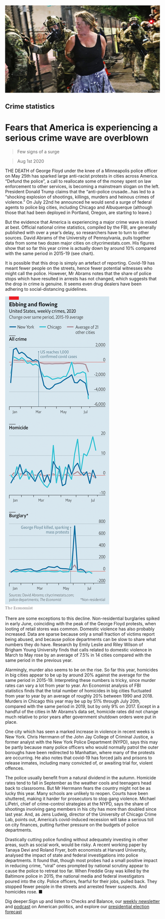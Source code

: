 ![](./images/20200801_USP001_0.jpg)

## Crime statistics

# Fears that America is experiencing a serious crime wave are overblown

> Few signs of a surge

> Aug 1st 2020

THE DEATH of George Floyd under the knee of a Minneapolis police officer on May 25th has sparked large anti-racist protests in cities across America. “Defund the police”, a call to reallocate some of the money spent on law enforcement to other services, is becoming a mainstream slogan on the left. President Donald Trump claims that the “anti-police crusade…has led to a “shocking explosion of shootings, killings, murders and heinous crimes of violence.” On July 22nd he announced he would send a surge of federal agents to police big cities, including Chicago and Albuquerque (although those that had been deployed in Portland, Oregon, are starting to leave.)

But the evidence that America is experiencing a major crime wave is mixed at best. Official national crime statistics, compiled by the FBI, are generally published with over a year’s delay, so researchers have to turn to other sources. David Abrams of the University of Pennsylvania, pulls together data from some two dozen major cities on citycrimestats.com. His figures show that so far this year crime is actually down by around 10% compared with the same period in 2015-19 (see chart).

It is possible that this drop is simply an artefact of reporting. Covid-19 has meant fewer people on the streets, hence fewer potential witnesses who might call the police. However, Mr Abrams notes that the share of police stops which have resulted in arrests has not changed, which suggests that the drop in crime is genuine. It seems even drug dealers have been adhering to social-distancing guidelines.

![](./images/20200801_USC006.png)

There are some exceptions to this decline. Non-residential burglaries spiked in early June, coinciding with the peak of the George Floyd protests, when looting of retail stores was common. Domestic violence has also probably increased. Data are sparse because only a small fraction of victims report being abused, and because police departments can be slow to share what numbers they do have. Research by Emily Leslie and Riley Wilson of Brigham Young University finds that calls related to domestic violence in March to May rose by an average of 7.5% in 14 cities compared with the same period in the previous year.

Alarmingly, murder also seems to be on the rise. So far this year, homicides in big cities appear to be up by around 20% against the average for the same period in 2015-19. Interpreting these numbers is tricky, since murder rates can vary a lot from year to year. An Economist analysis of FBI statistics finds that the total number of homicides in big cities fluctuated from year to year by an average of roughly 20% between 1990 and 2018. Murders in Chicago this year may be up by 51% through July 20th, compared with the same period in 2019, but by only 9% on 2017. Except in a handful of the cities in Mr Abrams’s data set, homicide rates did not change much relative to prior years after government shutdown orders were put in place.

One city which has seen a marked increase in violence in recent weeks is New York. Chris Herrmann of the John Jay College of Criminal Justice, a former analyst with the New York Police Department (NYPD), says this may be partly because many police officers who would normally patrol the outer boroughs have been redirected to Manhattan, where many of the protests are occurring. He also notes that covid-19 has forced jails and prisons to release inmates, including many convicted of, or awaiting trial for, violent offences.

The police usually benefit from a natural dividend in the autumn. Homicide rates tend to fall in September as the weather cools and teenagers head back to classrooms. But Mr Herrmann fears the country might not be as lucky this year. Many schools are unlikely to reopen. Courts have been shuttered, making it harder for prosecutors to stop gang violence. Michael LiPetri, chief of crime-control strategies at the NYPD, says the share of shootings involving gang members in his city has more than doubled since last year. And, as Jens Ludwig, director of the University of Chicago Crime Lab, points out, America’s covid-induced recession will take a serious toll on city finances, putting further pressure on the budgets of police departments.

Drastically cutting police funding without adequately investing in other areas, such as social work, would be risky. A recent working paper by Tanaya Devi and Roland Fryer, both economists at Harvard University, analysed the impact of state and federal investigations into police departments. It found that, though most probes had a small positive impact in reducing crime, “viral” ones prompted by national scrutiny appear to cause the police to retreat too far. When Freddie Gray was killed by the Baltimore police in 2015, the national media and federal investigators poured into the city. Police officers, fearful for their jobs, pulled back. They stopped fewer people in the streets and arrested fewer suspects. And homicides rose. ■

Dig deeper:Sign up and listen to Checks and Balance, our [weekly newsletter](https://www.economist.com//checksandbalance/) and [podcast](https://www.economist.com//podcasts/2020/07/24/checks-and-balance-our-weekly-podcast-on-american-politics) on American politics, and explore our [presidential election forecast](https://www.economist.com/https://projects.economist.com/us-2020-forecast/president)